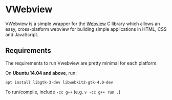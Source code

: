 # VWebview
VWebview is a simple wrapper for the [Webview](https://github.com/webview/webview) C library which allows an easy, cross-platform webview for building simple applications in HTML, CSS and JavaScript.

## Requirements
The requirements to run Vwebview are pretty minimal for each platform.

On **Ubuntu 14.04 and above**, run:

`apt install libgtk-3-dev libwebkit2-gtk-4.0-dev`

To run/compile, include `-cc g++` (e.g. `v -cc g++ run .`)